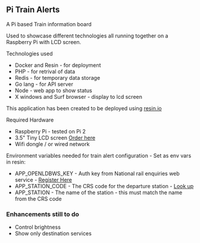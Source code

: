 ## Pi Train Alerts

A Pi based Train information board

Used to showcase different technologies all running together on a Raspberry Pi with LCD screen.

Technologies used
 - Docker and Resin  - for deployment
 - PHP - for retrival of data
 - Redis - for temporary data storage
 - Go lang - for API server
 - Node - web app to show status
 - X windows and Surf browser - display to lcd screen

This application has been created to be deployed using [resin.io](http://resin.io/)

Required Hardware
 - Raspberry Pi - tested on Pi 2
 - 3.5" Tiny LCD screen [Order here](http://www.neosecsolutions.com//products.php?28&cPath=17)
 - Wifi dongle / or wired network

Environment variables needed for train alert configuration - Set as env vars in resin:
 - APP_OPENLDBWS_KEY - Auth key from National rail enquiries web service - [Register Here](http://realtime.nationalrail.co.uk/OpenLDBWSRegistration)
 - APP_STATION_CODE - The CRS code for the departure station - [Look up](http://www.railwaycodes.org.uk/CRS/CRS0.shtm)
 - APP_STATION - The name of the station - this must match the name from the CRS code
 
### Enhancements still to do
 - Control brightness
 - Show only destination services
